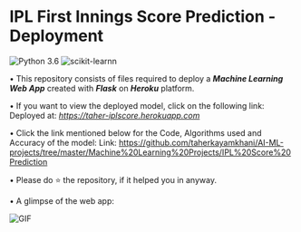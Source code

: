 # IPL First Innings Score Prediction - Deployment
![Python 3.6](https://img.shields.io/badge/Python-3.6-brightgreen.svg) ![scikit-learnn](https://img.shields.io/badge/Library-Scikit_Learn-orange.svg)

• This repository consists of files required to deploy a ___Machine Learning Web App___ created with ___Flask___ on ___Heroku___ platform.

• If you want to view the deployed model, click on the following link:<br />
Deployed at: _https://taher-iplscore.herokuapp.com_

• Click the link mentioned below for the Code, Algorithms used and Accuracy of the model:
Link: https://github.com/taherkayamkhani/AI-ML-projects/tree/master/Machine%20Learning%20Projects/IPL%20Score%20Prediction

• Please do ⭐ the repository, if it helped you in anyway.

• A glimpse of the web app:

 ![GIF](readme_resources/ipl-first-innings-score-web-app.gif)
